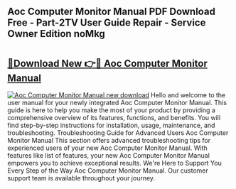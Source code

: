 ## Aoc Computer Monitor Manual PDF Download Free - Part-2TV User Guide Repair - Service Owner Edition noMkg

# <h2><a href="http://bc14330.oget.top/?id=Aoc+Computer+Monitor+Manual">🔗Download New 👉🔴 Aoc Computer Monitor Manual</a></h2>

[![Aoc Computer Monitor Manual new download](https://i.imgur.com/5g1atiW.png)](http://bc14330.oget.top/?id=Aoc+Computer+Monitor+Manual)
Hello and welcome to the user manual for your newly integrated Aoc Computer Monitor Manual. This guide is here to help you make the most of your product by providing a comprehensive overview of its features, functions, and benefits. You will find step-by-step instructions for installation, usage, maintenance, and troubleshooting. Troubleshooting Guide for Advanced Users Aoc Computer Monitor Manual This section offers advanced troubleshooting tips for experienced users of your new Aoc Computer Monitor Manual. With features like list of features, your new Aoc Computer Monitor Manual empowers you to achieve exceptional results. We're Here to Support You Every Step of the Way Aoc Computer Monitor Manual. Our customer support team is available throughout your journey.
